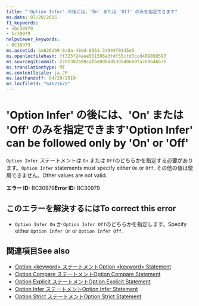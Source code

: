 ```yaml
---
title: "'Option Infer' の後には、'On' または 'Off' のみを指定できます"
ms.date: 07/20/2015
f1_keywords:
- vbc30979
- bc30979
helpviewer_keywords:
- BC30979
ms.assetid: ba826ab9-8a8a-48ed-8661-34944f0145e5
ms.openlocfilehash: ff323f24aee561596e3fdf55cfd3ccd40989d593
ms.sourcegitcommit: 2701302a99cafbe0d86d53d540eb0fa7e9b46b36
ms.translationtype: MT
ms.contentlocale: ja-JP
ms.lasthandoff: 04/28/2019
ms.locfileid: "64621679"
---
```

# <a name="option-infer-can-be-followed-only-by-on-or-off"></a><span data-ttu-id="0cfbd-102">'Option Infer' の後には、'On' または 'Off' のみを指定できます</span><span class="sxs-lookup"><span data-stu-id="0cfbd-102">'Option Infer' can be followed only by 'On' or 'Off'</span></span>
<span data-ttu-id="0cfbd-103">`Option Infer` ステートメントは `On` または `Off`のどちらかを指定する必要があります。</span><span class="sxs-lookup"><span data-stu-id="0cfbd-103">`Option Infer` statements must specify either `On` or `Off`.</span></span> <span data-ttu-id="0cfbd-104">その他の値は使用できません。</span><span class="sxs-lookup"><span data-stu-id="0cfbd-104">Other values are not valid.</span></span>  
  
 <span data-ttu-id="0cfbd-105">**エラー ID:** BC30979</span><span class="sxs-lookup"><span data-stu-id="0cfbd-105">**Error ID:** BC30979</span></span>  
  
## <a name="to-correct-this-error"></a><span data-ttu-id="0cfbd-106">このエラーを解決するには</span><span class="sxs-lookup"><span data-stu-id="0cfbd-106">To correct this error</span></span>  
  
- <span data-ttu-id="0cfbd-107">`Option Infer On` か `Option Infer Off`のどちらかを指定します。</span><span class="sxs-lookup"><span data-stu-id="0cfbd-107">Specify either `Option Infer On` or `Option Infer Off`.</span></span>  
  
## <a name="see-also"></a><span data-ttu-id="0cfbd-108">関連項目</span><span class="sxs-lookup"><span data-stu-id="0cfbd-108">See also</span></span>

- [<span data-ttu-id="0cfbd-109">Option \<keyword> ステートメント</span><span class="sxs-lookup"><span data-stu-id="0cfbd-109">Option \<keyword> Statement</span></span>](../../visual-basic/language-reference/statements/option-keyword-statement.md)
- [<span data-ttu-id="0cfbd-110">Option Compare ステートメント</span><span class="sxs-lookup"><span data-stu-id="0cfbd-110">Option Compare Statement</span></span>](../../visual-basic/language-reference/statements/option-compare-statement.md)
- [<span data-ttu-id="0cfbd-111">Option Explicit ステートメント</span><span class="sxs-lookup"><span data-stu-id="0cfbd-111">Option Explicit Statement</span></span>](../../visual-basic/language-reference/statements/option-explicit-statement.md)
- [<span data-ttu-id="0cfbd-112">Option Infer ステートメント</span><span class="sxs-lookup"><span data-stu-id="0cfbd-112">Option Infer Statement</span></span>](../../visual-basic/language-reference/statements/option-infer-statement.md)
- [<span data-ttu-id="0cfbd-113">Option Strict ステートメント</span><span class="sxs-lookup"><span data-stu-id="0cfbd-113">Option Strict Statement</span></span>](../../visual-basic/language-reference/statements/option-strict-statement.md)
